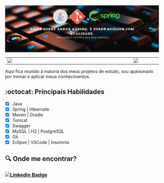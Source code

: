 ![capa github](https://github.com/VictorSimiao/VictorSimiao/blob/main/imagens/capa1.png) 

<center>
  <table>
    <tr>
        <td><img width="400px" align="left" src="https://github-readme-stats.vercel.app/api/top-langs/?username=VictorSimiao&hide=html&layout=compact&theme=buefy" /></td>
        <td><img width="495px" align="left" src="https://github-readme-stats.vercel.app/api?username=VictorSimiao&theme=buefy"/></td>
    </tr>   
  </table>
</center>  

 
Aqui fica reunido a maioria dos meus projetos de estudo, sou apaixonado por treinar e aplicar meus conhecimentos.


## :octocat:  Principais Habilidades
- [x] Java 
- [x] Spring | Hibernate 
- [x] Maven | Gradle
- [x] Tomcat 
- [x] Swagger 
- [x] MySQL | H2 | PostgreSQL
- [x] Git
- [x] Eclipse | VSCode | Insomnia 

## :mag:  Onde me encontrar?
### [![Linkedin Badge](https://img.shields.io/badge/LinkedIn-0077B5?style=for-the-badge&logo=linkedin&logoColor=white&link=https://www.linkedin.com/in/victorsreis/)](https://www.linkedin.com/in/victorsreis/)












